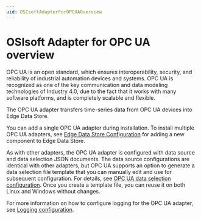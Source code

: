 ```yaml
---
uid: OSIsoftAdapterForOPCUAOverview
---
```


# OSIsoft Adapter for OPC UA overview

OPC UA is an open standard, which ensures interoperability, security, and reliability of industrial automation devices and systems. OPC UA is recognized as one of the key communication and data modeling technologies of Industry 4.0, due to the fact that it works with many software platforms, and is completely scalable and flexible.

The OPC UA adapter transfers time-series data from OPC UA devices into Edge Data Store.

You can add a single OPC UA adapter during installation. To install multiple OPC UA adapters, see [Edge Data Store Configuration](xref:EdgeDataStoreConfiguration) for adding a new component to Edge Data Store.

As with other adapters, the OPC UA adapter is configured with data source and data selection JSON documents. The data source configurations are identical with other adapters, but OPC UA supports an option to generate a data selection file template that you can manually edit and use for subsequent configuration. For details, see [OPC UA data selection configuration](xref:OPCUADataSelectionConfiguration). Once you create a template file, you can reuse it on both Linux and Windows without changes.

For more information on how to configure logging for the OPC UA adapter, see [Logging configuration](xref:LoggingConfiguration).
